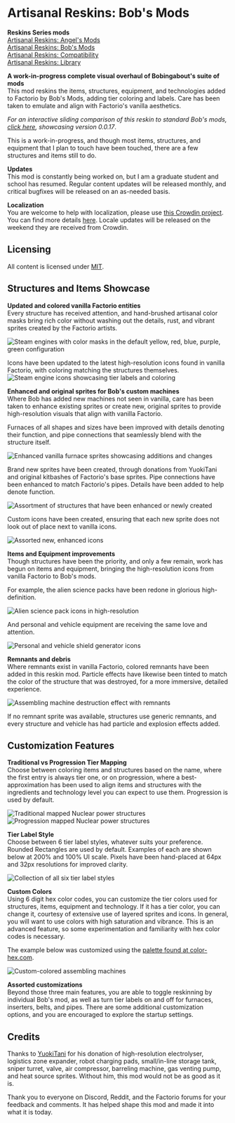 # Artisanal Reskins: Bob's Mods

**Reskins Series mods**  
[Artisanal Reskins: Angel's Mods](https://github.com/kirazy/reskins-angels)  
[Artisanal Reskins: Bob's Mods](https://github.com/kirazy/reskins-bobs)  
[Artisanal Reskins: Compatibility](https://github.com/kirazy/reskins-compatibility)  
[Artisanal Reskins: Library](https://github.com/kirazy/reskins-library)  

**A work-in-progress complete visual overhaul of Bobingabout's suite of mods**  
This mod reskins the items, structures, equipment, and technologies added to Factorio by Bob's Mods, adding tier coloring and labels. Care has been taken to emulate and align with Factorio's vanilla aesthetics.

*For an interactive sliding comparison of this reskin to standard Bob's mods, [click here](https://cdn.knightlab.com/libs/juxtapose/latest/embed/index.html?uid=ca4c1426-ce30-11ea-bf88-a15b6c7adf9a), showcasing version 0.0.17*.

This is a work-in-progress, and though most items, structures, and equipment that I plan to touch have been touched, there are a few structures and items still to do.

**Updates**  
This mod is constantly being worked on, but I am a graduate student and school has resumed. Regular content updates will be released monthly, and critical bugfixes will be released on an as-needed basis.

**Localization**  
You are welcome to help with localization, please use [this Crowdin project](https://crowdin.com/project/factorio-mods-localization). You can find more details [here](https://github.com/dima74/factorio-mods-localization#how-to-translate-using-crowdin). Locale updates will be released on the weekend they are received from Crowdin.

## Licensing
All content is licensed under [MIT](https://opensource.org/licenses/MIT).

## Structures and Items Showcase

**Updated and colored vanilla Factorio entities**  
Every structure has received attention, and hand-brushed artisanal color masks bring rich color without washing out the details, rust, and vibrant sprites created by the Factorio artists.

![Steam engines with color masks in the default yellow, red, blue, purple, green configuration](https://i.imgur.com/X9AT0Wi.png)

Icons have been updated to the latest high-resolution icons found in vanilla Factorio, with coloring matching the structures themselves.  
![Steam engine icons showcasing tier labels and coloring](https://i.imgur.com/ihvdCRp.png)

**Enhanced and original sprites for Bob's custom machines**  
Where Bob has added new machines not seen in vanilla, care has been taken to enhance existing sprites or create new, original sprites to provide high-resolution visuals that align with vanilla Factorio.

Furnaces of all shapes and sizes have been improved with details denoting their function, and pipe connections that seamlessly blend with the structure itself.

![Enhanced vanilla furnace sprites showcasing additions and changes](https://i.imgur.com/B8Sn3uP.png)

Brand new sprites have been created, through donations from YuokiTani and original kitbashes of Factorio's base sprites. Pipe connections have been enhanced to match Factorio's pipes. Details have been added to help denote function.

![Assortment of structures that have been enhanced or newly created](https://i.imgur.com/v87QjOY.png)

Custom icons have been created, ensuring that each new sprite does not look out of place next to vanilla icons.

![Assorted new, enhanced icons](https://i.imgur.com/v7fSQHG.png)

**Items and Equipment improvements**  
Though structures have been the priority, and only a few remain, work has begun on items and equipment, bringing the high-resolution icons from vanilla Factorio to Bob's mods.

For example, the alien science packs have been redone in glorious high-definition.

![Alien science pack icons in high-resolution](https://i.imgur.com/juwuEw7.png)

And personal and vehicle equipment are receiving the same love and attention.

![Personal and vehicle shield generator icons](https://i.imgur.com/D4260Hp.png)

**Remnants and debris**  
Where remnants exist in vanilla Factorio, colored remnants have been added in this reskin mod. Particle effects have likewise been tinted to match the color of the structure that was destroyed, for a more immersive, detailed experience.

![Assembling machine destruction effect with remnants](https://i.imgur.com/1gpnKS4.png)

If no remnant sprite was available, structures use generic remnants, and every structure and vehicle has had particle and explosion effects added.

## Customization Features

**Traditional vs Progression Tier Mapping**  
Choose between coloring items and structures based on the name, where the first entry is always tier one, or on progression, where a best-approximation has been used to align items and structures with the ingredients and technology level you can expect to use them. Progression is used by default.

![Traditional mapped Nuclear power structures](https://i.imgur.com/RP1kOfH.png) ![Progression mapped Nuclear power structures](https://i.imgur.com/H8oAdu1.png)

**Tier Label Style**  
Choose between 6 tier label styles, whatever suits your preference. Rounded Rectangles are used by default. Examples of each are shown below at 200% and 100% UI scale. Pixels have been hand-placed at 64px and 32px resolutions for improved clarity.

![Collection of all six tier label styles](https://i.imgur.com/JLj5If3.png)

**Custom Colors**  
Using 6 digit hex color codes, you can customize the tier colors used for structures, items, equipment and technology. If it has a tier color, you can change it, courtesy of extensive use of layered sprites and icons. In general, you will want to use colors with high saturation and vibrance. This is an advanced feature, so some experimentation and familiarity with hex color codes is necessary.

The example below was customized using the [palette found at color-hex.com](https://www.color-hex.com/color-palette/1063).

![Custom-colored assembling machines](https://i.imgur.com/mggboCk.png)

**Assorted customizations**  
Beyond those three main features, you are able to toggle reskinning by individual Bob's mod, as well as turn tier labels on and off for furnaces, inserters, belts, and pipes. There are some additional customization options, and you are encouraged to explore the startup settings.

## Credits

Thanks to [YuokiTani](https://forums.factorio.com/memberlist.php?mode=viewprofile&u=1680) for his donation of high-resolution electrolyser, logistics zone expander, robot charging pads, small/in-line storage tank, sniper turret, valve, air compressor, barreling machine, gas venting pump, and heat source sprites. Without him, this mod would not be as good as it is.

Thank you to everyone on Discord, Reddit, and the Factorio forums for your feedback and comments. It has helped shape this mod and made it into what it is today.
